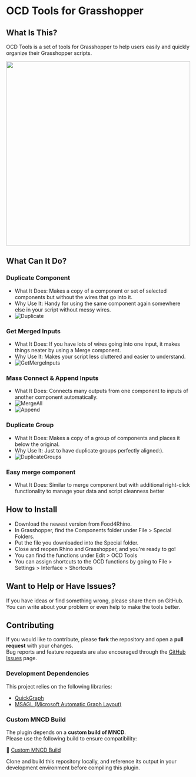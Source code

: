 # OCD Tools for Grasshopper
## What Is This?
OCD Tools is a set of tools for Grasshopper to help users easily and quickly organize their Grasshopper scripts.

<img src="https://github.com/hr-shahriari/OCDTools/assets/69963339/f7e1c1e3-ee90-4ea7-af8a-54606f614855" data-canonical-src="https://github.com/hr-shahriari/OCDTools/assets/69963339/f7e1c1e3-ee90-4ea7-af8a-54606f614855" width="500" height="500" />

## What Can It Do?
### Duplicate Component
- What It Does: Makes a copy of a component or set of selected components but without the wires that go into it.
- Why Use It: Handy for using the same component again somewhere else in your script without messy wires.
- ![Duplicate](https://github.com/hr-shahriari/OCDTools/assets/69963339/89e93ff8-04fc-401c-97a8-975d65d746c5)

### Get Merged Inputs
- What It Does: If you have lots of wires going into one input, it makes things neater by using a Merge component.
- Why Use It: Makes your script less cluttered and easier to understand.
- ![GetMergeInputs](https://github.com/hr-shahriari/OCDTools/assets/69963339/28f926ea-b7d1-436d-9cbe-288cddc9f35b)

### Mass Connect & Append Inputs
- What It Does: Connects many outputs from one component to inputs of another component automatically.
- ![MergeAll](https://github.com/hr-shahriari/OCDTools/assets/69963339/6a091538-9bdd-4bb5-99ea-5075667aef3b)
- ![Append](https://github.com/hr-shahriari/OCDTools/assets/69963339/3b2f56ae-0b47-4ef9-b048-cf7a2d78c5a5)

### Duplicate Group
- What It Does: Makes a copy of a group of components and places it below the original.
- Why Use It: Just to have duplicate groups perfectly aligned:).
- ![DuplicateGroups](https://github.com/hr-shahriari/OCDTools/assets/69963339/5c9ca2de-3de2-41bd-bb1f-2287f6f3daae)

### Easy merge component
- What It Does: Similar to merge component but with additional right-click functionality to manage your data and script cleanness better
## How to Install
- Download the newest version from Food4Rhino.
- In Grasshopper, find the Components folder under File > Special Folders.
- Put the file you downloaded into the Special folder.
- Close and reopen Rhino and Grasshopper, and you're ready to go!
- You can find the functions under Edit > OCD Tools
- You can assign shortcuts to the OCD functions by going to File > Settings > Interface > Shortcuts

## Want to Help or Have Issues?
If you have ideas or find something wrong, please share them on GitHub. You can write about your problem or even help to make the tools better.

## Contributing
If you would like to contribute, please **fork** the repository and open a **pull request** with your changes.  
Bug reports and feature requests are also encouraged through the [GitHub Issues](../../issues) page.

### Development Dependencies
This project relies on the following libraries:

- [QuickGraph](https://github.com/KeRNeLith/QuickGraph)
- [MSAGL (Microsoft Automatic Graph Layout)](https://github.com/microsoft/automatic-graph-layout)

### Custom MNCD Build
The plugin depends on a **custom build of MNCD**.  
Please use the following build to ensure compatibility:

🔗 [Custom MNCD Build](https://github.com/hr-shahriari/mncd)

Clone and build this repository locally, and reference its output in your development environment before compiling this plugin.

